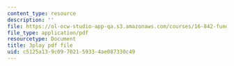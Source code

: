 ```yaml
---
content_type: resource
description: ''
file: https://ol-ocw-studio-app-qa.s3.amazonaws.com/courses/16-842-fundamentals-of-systems-engineering-fall-2015/c5125a139c09702159334ae087330c49_7IqUQUic5cI.pdf
file_type: application/pdf
resourcetype: Document
title: 3play pdf file
uid: c5125a13-9c09-7021-5933-4ae087330c49
---
```

